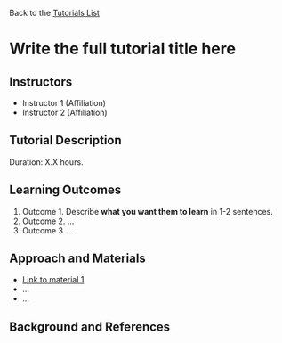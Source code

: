 Back to the [Tutorials List](../../README.md#tutorials-list)

# Write the full tutorial title here

## Instructors

- Instructor 1 (Affiliation)
- Instructor 2 (Affiliation)

## Tutorial Description

<!-- Add a short paragraph describing the tutorial and duration. Recommended
durations is 0.5 hours. -->

Duration: X.X hours.

## Learning Outcomes

<!-- Describe here what you would like participants to learn by the end of the tutorial. -->

1. Outcome 1. Describe **what you want them to learn** in 1-2 sentences.
2. Outcome 2. ...
3. Outcome 3. ...

## Approach and Materials

<!-- Describe here how the tutorial will be taught, e.g. slides, Jupyter
notebooks, and provide links to any materials. -->

- [Link to material 1](https://example.com)
- ...
- ...

## Background and References

<!-- Provide links to related publications and software repositories here. -->
